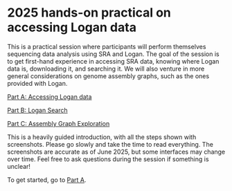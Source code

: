 # 2025 hands-on practical on accessing Logan data

This is a practical session where participants will perform themselves sequencing data analysis using SRA and Logan. The goal of the session is to get first-hand experience in accessing SRA data, knowing where Logan data is, downloading it, and searching it. We will also venture in more general considerations on genome assembly graphs, such as the ones provided with Logan.

[Part A: Accessing Logan data ](https://github.com/rchikhi/2025-logan-practical/blob/main/PartA.md)

[Part B: Logan Search](https://github.com/rchikhi/2025-logan-practical/blob/main/PartB.md)

[Part C: Assembly Graph Exploration](https://github.com/rchikhi/2025-logan-practical/blob/main/PartC.md)

This is a heavily guided introduction, with all the steps shown with screenshots. Please go slowly and take the time to read everything. The screenshots are accurate as of June 2025, but some interfaces may change over time. Feel free to ask questions during the session if something is unclear!

To get started, go to [Part A](https://github.com/rchikhi/2025-logan-practical/blob/main/PartA.md).

